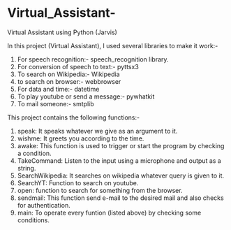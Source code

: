 # Virtual_Assistant-
Virtual Assistant using Python (Jarvis)
 
In this project (Virtual Assistant), I used several libraries to make it work:- 
1. For speech recognition:- speech_recognition library.
2. For conversion of speech to text:- pyttsx3 
3. To search on Wikipedia:- Wikipedia
4. to search on browser:- webbrowser
5. For data and time:- datetime
6. To play youtube or send a message:- pywhatkit
7. To mail someone:- smtplib

This project contains the following functions:- 
1. speak: It speaks whatever we give as an argument to it.
2. wishme: It greets you according to the time.
3. awake: This function is used to trigger or start the program by checking a condition.
4. TakeCommand: Listen to the input using a microphone and output as a string.
5. SearchWikipedia: It searches on wikipedia whatever query is given to it.
6. SearchYT: Function to search on youtube.
7. open: function to search for something from the browser.
8. sendmail: This function send e-mail to the desired mail and also checks for authentication.
9. main: To operate every funtion (listed above) by checking some conditions.
